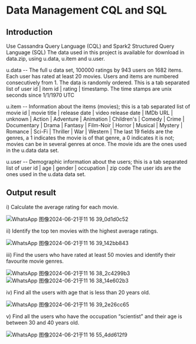 # Data Management CQL and SQL
## Introduction
Use Cassandra Query Language (CQL) and Spark2 Structured Query Language (SQL)
The data used in this project is available for download in data.zip, using u.data, u.item and u.user.

u.data     -- The full u data set, 100000 ratings by 943 users on 1682 items.
              Each user has rated at least 20 movies.  Users and items are
              numbered consecutively from 1.  The data is randomly
              ordered. This is a tab separated list of 
	         user id | item id | rating | timestamp. 
              The time stamps are unix seconds since 1/1/1970 UTC   

u.item     -- Information about the items (movies); this is a tab separated
              list of
              movie id | movie title | release date | video release date |
              IMDb URL | unknown | Action | Adventure | Animation |
              Children's | Comedy | Crime | Documentary | Drama | Fantasy |
              Film-Noir | Horror | Musical | Mystery | Romance | Sci-Fi |
              Thriller | War | Western |
              The last 19 fields are the genres, a 1 indicates the movie
              is of that genre, a 0 indicates it is not; movies can be in
              several genres at once.
              The movie ids are the ones used in the u.data data set.

u.user     -- Demographic information about the users; this is a tab
              separated list of
              user id | age | gender | occupation | zip code
              The user ids are the ones used in the u.data data set.

## Output result
i) Calculate the average rating for each movie.

![WhatsApp 图像2024-06-21于11 16 39_0d1d0c52](https://github.com/PanLuochuan/Data-Management-CQL-and-SQL/assets/152348928/885bcf06-d61c-4197-b5b3-956437fda762)

ii) Identify the top ten movies with the highest average ratings.

![WhatsApp 图像2024-06-21于11 16 39_142bb843](https://github.com/PanLuochuan/Data-Management-CQL-and-SQL/assets/152348928/1bbd437f-e9f1-4340-8134-8121fe2dff5b)

iii) Find the users who have rated at least 50 movies and identify their favourite movie genres.

![WhatsApp 图像2024-06-21于11 16 38_2c4299b3](https://github.com/PanLuochuan/Data-Management-CQL-and-SQL/assets/152348928/0122e1bb-8dd6-4327-9c4d-48292ad1d1b2)
![WhatsApp 图像2024-06-21于11 16 38_14e602b3](https://github.com/PanLuochuan/Data-Management-CQL-and-SQL/assets/152348928/735acb0a-c777-4245-a57c-d349b0feb95d)


iv) Find all the users with age that is less than 20 years old.

![WhatsApp 图像2024-06-21于11 16 39_2e26cc65](https://github.com/PanLuochuan/Data-Management-CQL-and-SQL/assets/152348928/9cbd5bd5-87e0-4dde-aa63-a638a24bbd42)

v) Find all the users who have the occupation “scientist” and their age is between 30 and 40 years old.

![WhatsApp 图像2024-06-21于11 16 55_4dd612f9](https://github.com/PanLuochuan/Data-Management-CQL-and-SQL/assets/152348928/5e106162-6666-43c0-bbed-2e64a6959001)
